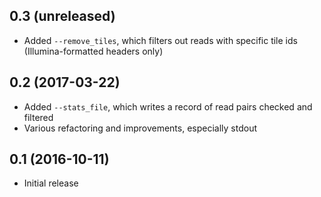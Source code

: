 
0.3 (unreleased)
----------------
- Added `--remove_tiles`, which filters out reads with specific tile ids (Illumina-formatted headers only)

0.2 (2017-03-22)
----------------
- Added `--stats_file`, which writes a record of read pairs checked and filtered
- Various refactoring and improvements, especially stdout

0.1 (2016-10-11)
----------------
- Initial release

